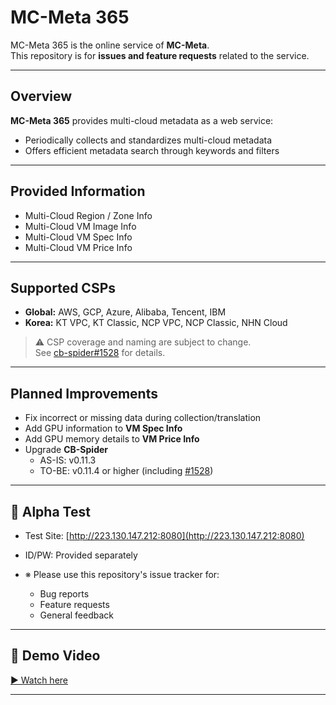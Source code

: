 # MC-Meta 365

MC-Meta 365 is the online service of **MC-Meta**.  
This repository is for **issues and feature requests** related to the service.

---

## Overview

**MC-Meta 365** provides multi-cloud metadata as a web service:  
- Periodically collects and standardizes multi-cloud metadata  
- Offers efficient metadata search through keywords and filters  

---

## Provided Information

- Multi-Cloud Region / Zone Info  
- Multi-Cloud VM Image Info  
- Multi-Cloud VM Spec Info  
- Multi-Cloud VM Price Info  

---

## Supported CSPs

- **Global:** AWS, GCP, Azure, Alibaba, Tencent, IBM  
- **Korea:** KT VPC, KT Classic, NCP VPC, NCP Classic, NHN Cloud  

> ⚠️ CSP coverage and naming are subject to change.  
> See [cb-spider#1528](https://github.com/cloud-barista/cb-spider/issues/1528) for details.  

---

## Planned Improvements

- Fix incorrect or missing data during collection/translation  
- Add GPU information to **VM Spec Info**  
- Add GPU memory details to **VM Price Info**  
- Upgrade **CB-Spider**  
  - AS-IS: v0.11.3  
  - TO-BE: v0.11.4 or higher (including [#1528](https://github.com/cloud-barista/cb-spider/issues/1528))  

---

## 🚀 Alpha Test

- Test Site: [http://223.130.147.212:8080](http://223.130.147.212:8080)  
- ID/PW: Provided separately  

- ※ Please use this repository's issue tracker for:
  - Bug reports
  - Feature requests
  - General feedback

---

## 🎥 Demo Video

[▶ Watch here](https://github.com/user-attachments/assets/09e4162d-a252-4cd2-9334-7e29c7086219)

---

